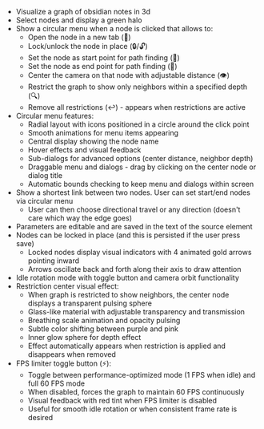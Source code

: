 - Visualize a graph of obsidian notes in 3d
- Select nodes and display a green halo
- Show a circular menu when a node is clicked that allows to:
  - Open the node in a new tab (📄)
  - Lock/unlock the node in place (🔒/🔓)
  - Set the node as start point for path finding (🎯)
  - Set the node as end point for path finding (🏁)
  - Center the camera on that node with adjustable distance (👁️)
  - Restrict the graph to show only neighbors within a specified depth (🔍)
  - Remove all restrictions (↩️) - appears when restrictions are active
- Circular menu features:
  - Radial layout with icons positioned in a circle around the click point
  - Smooth animations for menu items appearing
  - Central display showing the node name
  - Hover effects and visual feedback
  - Sub-dialogs for advanced options (center distance, neighbor depth)
  - Draggable menu and dialogs - drag by clicking on the center node or dialog title
  - Automatic bounds checking to keep menu and dialogs within screen
- Show a shortest link between two nodes. User can set start/end nodes via circular menu
  - User can then choose directional travel or any direction (doesn't care which way the edge goes)
- Parameters are editable and are saved in the text of the source element
- Nodes can be locked in place (and this is persisted if the user press save)
  - Locked nodes display visual indicators with 4 animated gold arrows pointing inward
  - Arrows oscillate back and forth along their axis to draw attention
- Idle rotation mode with toggle button and camera orbit functionality
- Restriction center visual effect:
  - When graph is restricted to show neighbors, the center node displays a transparent pulsing sphere
  - Glass-like material with adjustable transparency and transmission
  - Breathing scale animation and opacity pulsing
  - Subtle color shifting between purple and pink
  - Inner glow sphere for depth effect
  - Effect automatically appears when restriction is applied and disappears when removed
- FPS limiter toggle button (⚡):
  - Toggle between performance-optimized mode (1 FPS when idle) and full 60 FPS mode
  - When disabled, forces the graph to maintain 60 FPS continuously
  - Visual feedback with red tint when FPS limiter is disabled
  - Useful for smooth idle rotation or when consistent frame rate is desired
